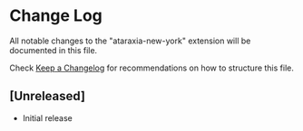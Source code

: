# Change Log

All notable changes to the "ataraxia-new-york" extension will be documented in this file.

Check [Keep a Changelog](http://keepachangelog.com/) for recommendations on how to structure this file.

## [Unreleased]

- Initial release
